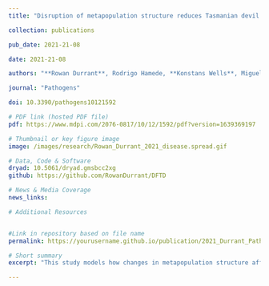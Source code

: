 ```yaml
---
title: "Disruption of metapopulation structure reduces Tasmanian devil facial tumour disease spread at the expense of abundance and genetic diversity"

collection: publications

pub_date: 2021-21-08

date: 2021-21-08 

authors: "**Rowan Durrant**, Rodrigo Hamede, **Konstans Wells**, Miguel Lurgi"

journal: "Pathogens"

doi: 10.3390/pathogens10121592

# PDF link (hosted PDF file)
pdf: https://www.mdpi.com/2076-0817/10/12/1592/pdf?version=1639369197

# Thumbnail or key figure image
image: /images/research/Rowan_Durrant_2021_disease.spread.gif

# Data, Code & Software
dryad: 10.5061/dryad.gmsbcc2xg
github: https://github.com/RowanDurrant/DFTD

# News & Media Coverage
news_links:

# Additional Resources


#Link in repository based on file name
permalink: https://yourusername.github.io/publication/2021_Durrant_Pathogens  

# Short summary
excerpt: "This study models how changes in metapopulation structure affect the spread of Devil Facial Tumour Disease (DFTD) in Tasmanian devils. Using an individual-based approach, the authors show that high dispersal, high transmission rates, and large contact distances promote disease spread. Fragmenting populations can reduce disease prevalence, particularly when isolating highly connected or central populations. However, this strategy comes at a cost, in that conditions that reduce the disease impact reduced overall population size and genetic diversity due to disrupted gene flow and limited recolonization. The findings highlight the complex trade-offs in managing disease in wildlife populations if condition that reduce disease spread may negative impact host population that benefit from high connectivity among individuals and populations."

---
```


